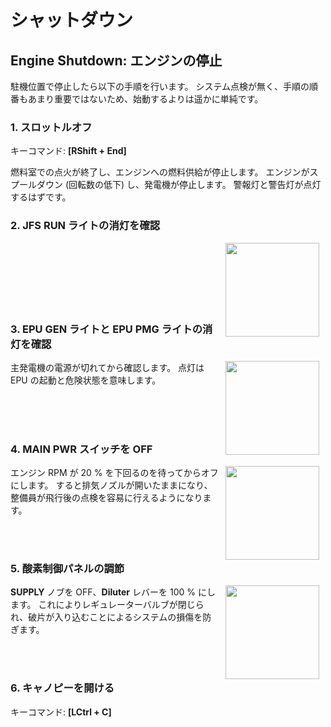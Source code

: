 # シャットダウン

<!-- markdownlint-disable MD033 -->

## Engine Shutdown: エンジンの停止

駐機位置で停止したら以下の手順を行います。
システム点検が無く、手順の順番もあまり重要ではないため、始動するよりは遥かに単純です。

### 1. スロットルオフ

キーコマンド: **[RShift + End]**

燃料室での点火が終了し、エンジンへの燃料供給が停止します。
エンジンがスプールダウン (回転数の低下) し、発電機が停止します。
警報灯と警告灯が点灯するはずです。

### 2. JFS RUN ライトの消灯を確認

<img src="../../images/dcs_procedure7.jpg" align="right" hspace="10" width="150">

</br></br></br></br></br></br>

### 3. EPU GEN ライトと EPU PMG ライトの消灯を確認

<img src="../../images/dcs_procedure0.jpg" align="right" hspace="10" width="150">

主発電機の電源が切れてから確認します。
点灯は EPU の起動と危険状態を意味します。

</br></br></br>

### 4. MAIN PWR スイッチを OFF

<img src="../../images/dcs_procedure0.jpg" align="right" hspace="10" width="150">

エンジン RPM が 20 % を下回るのを待ってからオフにします。
すると排気ノズルが開いたままになり、整備員が飛行後の点検を容易に行えるようになります。

</br></br>

### 5. 酸素制御パネルの調節

<img src="../../images/dcs_procedure52.jpg" align="right" hspace="10" width="150">

**SUPPLY** ノブを OFF、**Diluter** レバーを 100 % にします。
これによりレギュレーターバルブが閉じられ、破片が入り込むことによるシステムの損傷を防ぎます。

</br></br>

### 6. キャノピーを開ける

キーコマンド: **[LCtrl + C]**
